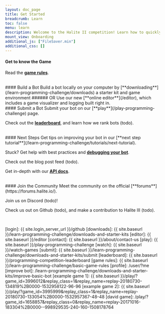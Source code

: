 ```yaml
---
layout: doc_page
title: Get Started
breadcrumb: Learn
toc: false
menu: learn
description: Welcome to the Halite II competition! Learn how to quickly get started downloading, building, and submitting an AI bot.
mount_view: Onboarding
additional_js: ["FileSaver.min"]
additional_css: []
---
```


<div class="doc-section" markdown="1">

#### Get to know the Game
Read the [**game rules**](/learn-programming-challenge/game-overview).

<br/>
#### Build a Bot
Build a bot locally on your computer by [**downloading**](/learn-programming-challenge/downloads) a starter kit and game environment
###### OR
Use our new [**online editor**](/editor), which includes a game visualizer and logging built right in.

<br/>
#### Submit a Bot
Submit your bot on our [**play**](/play-programming-challenge) page.

Check out the [**leaderboard**](/programming-competition-leaderboard), and learn how we rank bots (todo).

<br/>
#### Next Steps
Get tips on improving your bot in our [**next step tutorial**](/learn-programming-challenge/tutorials/next-tutorial).

Stuck? Get help with best practices and [**debugging your bot**](/learn-programming-challenge/developing-a-bot).

Check out the blog post feed (todo).

Get in-depth with our [**API docs**](/learn-programming-challenge/api-docs).

<br/>
#### Join the Community
Meet the community on the official [**forums**](https://forums.halite.io/).

Join us on Discord (todo)!

Check us out on Github (todo), and make a contribution to Halite III (todo).

<br/>
</div>


<script>
  var site_downloads = {{ site.data.downloads | jsonify }};
</script>

[login]: {{ site.login_server_url }}/github
[downloads]: {{ site.baseurl }}/learn-programming-challenge/downloads-and-starter-kits
[editor]: {{ site.baseurl }}/editor
[contact]: {{ site.baseurl }}/about/contact-us
[play]: {{ site.baseurl }}/play-programming-challenge
[watch]: {{ site.baseurl }}/watch-games
[submit]: {{ site.baseurl }}/learn-programming-challenge/downloads-and-starter-kits/submit
[leaderboard]: {{ site.baseurl }}/programming-competition-leaderboard
[game rules]: {{ site.baseurl }}/learn-programming-challenge/basic-game-rules
[profile]: /user/?me
[improve bot]: /learn-programming-challenge/downloads-and-starter-kits/improve-basic-bot
[example game 1]: {{ site.baseurl }}/play/?game_id=3996012&replay_class=1&replay_name=replay-20180730-134819%2B0000-1532958122-96-96
[example game 2]: {{ site.baseurl }}/play/?game_id=3995999&replay_class=1&replay_name=replay-20180730-133054%2B0000-1532957367-48-48
[david game]: /play/?game_id=1658857&replay_class=0&replay_name=replay-20171016-183304%2B0000--998929535-240-160-1508178764
